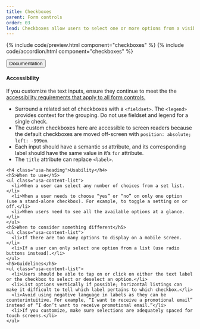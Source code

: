 ```yaml
---
title: Checkboxes
parent: Form controls
order: 03
lead: Checkboxes allow users to select one or more options from a visible list.
---
```



{% include code/preview.html component="checkboxes" %}
{% include code/accordion.html component="checkboxes" %}
<div class="usa-accordion-bordered usa-accordion-docs">
  <button class="usa-button-unstyled usa-accordion-button"
      aria-expanded="true" aria-controls="checkbox-docs">
    Documentation
  </button>
  <div id="checkbox-docs" aria-hidden="false" class="usa-accordion-content usa-prose">
    <h4 class="usa-heading">Accessibility</h4>
    <p>If you customize the text inputs, ensure they continue to meet the the <a href="{{ site.baseurl }}/form-controls/"> accessibility requirements that apply to all form controls.</a></p>
    <ul class="usa-content-list">
      <li>Surround a related set of checkboxes with a <code>&lt;fieldset&gt;</code>. The <code>&lt;legend&gt;</code> provides context for the grouping. Do not use fieldset and legend for a single check.</li>
      <li>The custom checkboxes here are accessible to screen readers because the default checkboxes are moved off-screen with <code>position: absolute; left: -999em</code>.</li>
      <li>Each input should have a semantic <code>id</code> attribute, and its corresponding label should have the same value in it’s <code>for</code> attribute.</li>
      <li>The <code>title</code> attribute can replace <code>&lt;label&gt;</code>.</li>
    </ul>

    <h4 class="usa-heading">Usability</h4>
    <h5>When to use</h5>
    <ul class="usa-content-list">
      <li>When a user can select any number of choices from a set list.</li>
      <li>When a user needs to choose “yes” or “no” on only one option (use a stand-alone checkbox). For example, to toggle a setting on or off.</li>
      <li>When users need to see all the available options at a glance.</li>
    </ul>
    <h5>When to consider something different</h5>
    <ul class="usa-content-list">
      <li>If there are too many options to display on a mobile screen.</li>
      <li>If a user can only select one option from a list (use radio buttons instead).</li>
    </ul>
    <h5>Guidelines</h5>
    <ul class="usa-content-list">
      <li>Users should be able to tap on or click on either the text label or the checkbox to select or deselect an option.</li>
      <li>List options vertically if possible; horizontal listings can make it difficult to tell which label pertains to which checkbox.</li>
      <li>Avoid using negative language in labels as they can be counterintuitive. For example, “I want to receive a promotional email” instead of “I don’t want to receive promotional email.”</li>
      <li>If you customize, make sure selections are adequately spaced for touch screens.</li>
    </ul>
  </div>
</div>

